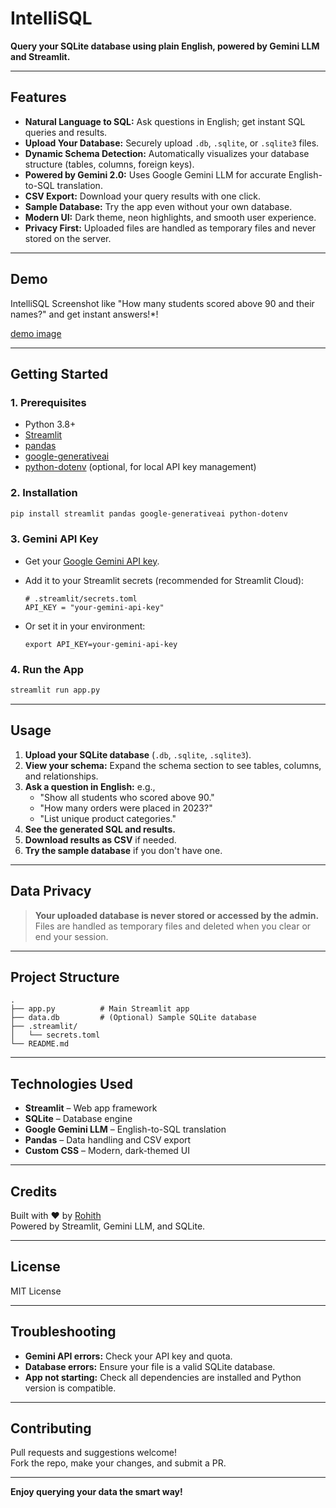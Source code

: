 # IntelliSQL

**Query your SQLite database using plain English, powered by Gemini LLM and Streamlit.**

---

## Features

- **Natural Language to SQL:** Ask questions in English; get instant SQL queries and results.
- **Upload Your Database:** Securely upload `.db`, `.sqlite`, or `.sqlite3` files.
- **Dynamic Schema Detection:** Automatically visualizes your database structure (tables, columns, foreign keys).
- **Powered by Gemini 2.0:** Uses Google Gemini LLM for accurate English-to-SQL translation.
- **CSV Export:** Download your query results with one click.
- **Sample Database:** Try the app even without your own database.
- **Modern UI:** Dark theme, neon highlights, and smooth user experience.
- **Privacy First:** Uploaded files are handled as temporary files and never stored on the server.

---

## Demo

IntelliSQL Screenshot like "How many students scored above 90 and their names?" and get instant answers!*!

[demo image](image.png)

---

## Getting Started

### 1. Prerequisites

- Python 3.8+
- [Streamlit](https://streamlit.io/)
- [pandas](https://pandas.pydata.org/)
- [google-generativeai](https://pypi.org/project/google-generativeai/)
- [python-dotenv](https://pypi.org/project/python-dotenv/) (optional, for local API key management)

### 2. Installation

```bash
pip install streamlit pandas google-generativeai python-dotenv
```

### 3. Gemini API Key

- Get your [Google Gemini API key](https://aistudio.google.com/app/apikey).
- Add it to your Streamlit secrets (recommended for Streamlit Cloud):

  ```
  # .streamlit/secrets.toml
  API_KEY = "your-gemini-api-key"
  ```

- Or set it in your environment:

  ```
  export API_KEY=your-gemini-api-key
  ```

### 4. Run the App

```bash
streamlit run app.py
```

---

## Usage

1. **Upload your SQLite database** (`.db`, `.sqlite`, `.sqlite3`).
2. **View your schema:** Expand the schema section to see tables, columns, and relationships.
3. **Ask a question in English:** e.g.,  
   - "Show all students who scored above 90."
   - "How many orders were placed in 2023?"
   - "List unique product categories."
4. **See the generated SQL and results.**
5. **Download results as CSV** if needed.
6. **Try the sample database** if you don't have one.

---

## Data Privacy

> **Your uploaded database is never stored or accessed by the admin.**  
> Files are handled as temporary files and deleted when you clear or end your session.

---

## Project Structure

```
.
├── app.py          # Main Streamlit app
├── data.db         # (Optional) Sample SQLite database
├── .streamlit/
│   └── secrets.toml
└── README.md
```

---

## Technologies Used

- **Streamlit** – Web app framework
- **SQLite** – Database engine
- **Google Gemini LLM** – English-to-SQL translation
- **Pandas** – Data handling and CSV export
- **Custom CSS** – Modern, dark-themed UI

---

## Credits

Built with ❤️ by [Rohith](https://www.instagram.com/rohith_kumar.6/)  
Powered by Streamlit, Gemini LLM, and SQLite.

---

## License

MIT License

---

## Troubleshooting

- **Gemini API errors:** Check your API key and quota.
- **Database errors:** Ensure your file is a valid SQLite database.
- **App not starting:** Check all dependencies are installed and Python version is compatible.

---

## Contributing

Pull requests and suggestions welcome!  
Fork the repo, make your changes, and submit a PR.

---

**Enjoy querying your data the smart way!**

